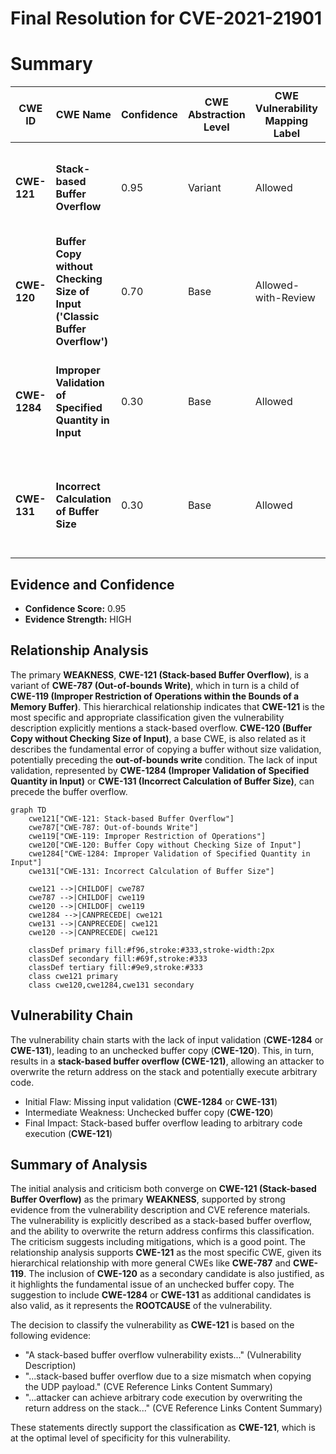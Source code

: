# Final Resolution for CVE-2021-21901

# Summary
| CWE ID | CWE Name | Confidence | CWE Abstraction Level | CWE Vulnerability Mapping Label | CWE-Vulnerability Mapping Notes |
|---|---|---|---|---|---|
| **CWE-121** | **Stack-based Buffer Overflow** | 0.95 | Variant | Allowed | Primary CWE. Overflow on the stack due to unchecked copy. |
| **CWE-120** | **Buffer Copy without Checking Size of Input ('Classic Buffer Overflow')** | 0.70 | Base | Allowed-with-Review | Secondary Candidate. The fundamental issue is an unchecked buffer copy. |
| **CWE-1284** | **Improper Validation of Specified Quantity in Input** | 0.30 | Base | Allowed | Additional Candidate. Root cause of the vulnerability is that the size was not validated. |
| **CWE-131** | **Incorrect Calculation of Buffer Size** | 0.30 | Base | Allowed | Additional Candidate. Root cause of the vulnerability is that the size was not validated. |

## Evidence and Confidence

*   **Confidence Score:** 0.95
*   **Evidence Strength:** HIGH

## Relationship Analysis
The primary **WEAKNESS**, **CWE-121 (Stack-based Buffer Overflow)**, is a variant of **CWE-787 (Out-of-bounds Write)**, which in turn is a child of **CWE-119 (Improper Restriction of Operations within the Bounds of a Memory Buffer)**. This hierarchical relationship indicates that **CWE-121** is the most specific and appropriate classification given the vulnerability description explicitly mentions a stack-based overflow. **CWE-120 (Buffer Copy without Checking Size of Input)**, a base CWE, is also related as it describes the fundamental error of copying a buffer without size validation, potentially preceding the **out-of-bounds write** condition. The lack of input validation, represented by **CWE-1284 (Improper Validation of Specified Quantity in Input)** or **CWE-131 (Incorrect Calculation of Buffer Size)**, can precede the buffer overflow.

```mermaid
graph TD
    cwe121["CWE-121: Stack-based Buffer Overflow"]
    cwe787["CWE-787: Out-of-bounds Write"]
    cwe119["CWE-119: Improper Restriction of Operations"]
    cwe120["CWE-120: Buffer Copy without Checking Size of Input"]
    cwe1284["CWE-1284: Improper Validation of Specified Quantity in Input"]
    cwe131["CWE-131: Incorrect Calculation of Buffer Size"]

    cwe121 -->|CHILDOF| cwe787
    cwe787 -->|CHILDOF| cwe119
    cwe120 -->|CHILDOF| cwe119
    cwe1284 -->|CANPRECEDE| cwe121
    cwe131 -->|CANPRECEDE| cwe121
    cwe120 -->|CANPRECEDE| cwe121
    
    classDef primary fill:#f96,stroke:#333,stroke-width:2px
    classDef secondary fill:#69f,stroke:#333
    classDef tertiary fill:#9e9,stroke:#333
    class cwe121 primary
    class cwe120,cwe1284,cwe131 secondary
```

## Vulnerability Chain
The vulnerability chain starts with the lack of input validation (**CWE-1284** or **CWE-131**), leading to an unchecked buffer copy (**CWE-120**). This, in turn, results in a **stack-based buffer overflow (CWE-121)**, allowing an attacker to overwrite the return address on the stack and potentially execute arbitrary code.
  - Initial Flaw: Missing input validation (**CWE-1284** or **CWE-131**)
  - Intermediate Weakness: Unchecked buffer copy (**CWE-120**)
  - Final Impact: Stack-based buffer overflow leading to arbitrary code execution (**CWE-121**)

## Summary of Analysis
The initial analysis and criticism both converge on **CWE-121 (Stack-based Buffer Overflow)** as the primary **WEAKNESS**, supported by strong evidence from the vulnerability description and CVE reference materials. The vulnerability is explicitly described as a stack-based buffer overflow, and the ability to overwrite the return address confirms this classification. The criticism suggests including mitigations, which is a good point. The relationship analysis supports **CWE-121** as the most specific CWE, given its hierarchical relationship with more general CWEs like **CWE-787** and **CWE-119**. The inclusion of **CWE-120** as a secondary candidate is also justified, as it highlights the fundamental issue of an unchecked buffer copy. The suggestion to include **CWE-1284** or **CWE-131** as additional candidates is also valid, as it represents the **ROOTCAUSE** of the vulnerability.

The decision to classify the vulnerability as **CWE-121** is based on the following evidence:

*   "A stack-based buffer overflow vulnerability exists..." (Vulnerability Description)
*   "...stack-based buffer overflow due to a size mismatch when copying the UDP payload." (CVE Reference Links Content Summary)
*   "...attacker can achieve arbitrary code execution by overwriting the return address on the stack..." (CVE Reference Links Content Summary)

These statements directly support the classification as **CWE-121**, which is at the optimal level of specificity for this vulnerability.